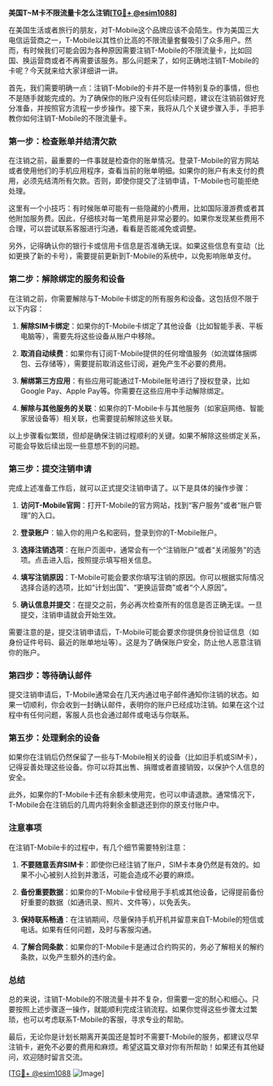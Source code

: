 **美国T~M卡不限流量卡怎么注销[[TG💪+ @esim1088](https://t.me/s/esim1088)]**

在美国生活或者旅行的朋友，对T-Mobile这个品牌应该不会陌生。作为美国三大电信运营商之一，T-Mobile以其性价比高的不限流量套餐吸引了众多用户。然而，有时候我们可能会因为各种原因需要注销T-Mobile的不限流量卡，比如回国、换运营商或者不再需要该服务。那么问题来了，如何正确地注销T-Mobile的卡呢？今天就来给大家详细讲一讲。

首先，我们需要明确一点：注销T-Mobile的卡并不是一件特别复杂的事情，但也不是随手就能完成的。为了确保你的账户没有任何后续问题，建议在注销前做好充分准备，并按照官方流程一步步操作。接下来，我将从几个关键步骤入手，手把手教你如何注销T-Mobile的不限流量卡。

### **第一步：检查账单并结清欠款**
在注销之前，最重要的一件事就是检查你的账单情况。登录T-Mobile的官方网站或者使用他们的手机应用程序，查看当前的账单明细。如果你的账户有未支付的费用，必须先结清所有欠款。否则，即使你提交了注销申请，T-Mobile也可能拒绝处理。

这里有一个小技巧：有时候账单可能有一些隐藏的小费用，比如国际漫游费或者其他附加服务费。因此，仔细核对每一笔费用是非常必要的。如果你发现某些费用不合理，可以尝试联系客服进行沟通，看看是否能减免或调整。

另外，记得确认你的银行卡或信用卡信息是否准确无误。如果这些信息有变动（比如更换了新的卡号），需要提前更新到T-Mobile的系统中，以免影响账单支付。

### **第二步：解除绑定的服务和设备**
在注销之前，你需要解除与T-Mobile卡绑定的所有服务和设备。这包括但不限于以下内容：

1. **解除SIM卡绑定**：如果你的T-Mobile卡绑定了其他设备（比如智能手表、平板电脑等），需要先将这些设备从账户中移除。
   
2. **取消自动续费**：如果你有订阅T-Mobile提供的任何增值服务（如流媒体捆绑包、云存储等），需要提前取消这些订阅，避免产生不必要的费用。

3. **解绑第三方应用**：有些应用可能通过T-Mobile账号进行了授权登录，比如Google Pay、Apple Pay等。你需要在这些应用中手动解除绑定。

4. **解除与其他服务的关联**：如果你的T-Mobile卡与其他服务（如家庭网络、智能家居设备等）相关联，也需要提前解除这些关联。

以上步骤看似繁琐，但却是确保注销过程顺利的关键。如果不解除这些绑定关系，可能会导致后续出现一些意想不到的问题。

### **第三步：提交注销申请**
完成上述准备工作后，就可以正式提交注销申请了。以下是具体的操作步骤：

1. **访问T-Mobile官网**：打开T-Mobile的官方网站，找到“客户服务”或者“账户管理”的入口。

2. **登录账户**：输入你的用户名和密码，登录到你的T-Mobile账户。

3. **选择注销选项**：在账户页面中，通常会有一个“注销账户”或者“关闭服务”的选项。点击进入后，按照提示填写相关信息。

4. **填写注销原因**：T-Mobile可能会要求你填写注销的原因。你可以根据实际情况选择合适的选项，比如“计划出国”、“更换运营商”或者“个人原因”。

5. **确认信息并提交**：在提交之前，务必再次检查所有的信息是否正确无误。一旦提交，注销申请就会开始生效。

需要注意的是，提交注销申请后，T-Mobile可能会要求你提供身份验证信息（如身份证件号码、最近的账单地址等）。这是为了确保账户安全，防止他人恶意注销你的账户。

### **第四步：等待确认邮件**
提交注销申请后，T-Mobile通常会在几天内通过电子邮件通知你注销的状态。如果一切顺利，你会收到一封确认邮件，表明你的账户已经成功注销。如果在这个过程中有任何问题，客服人员也会通过邮件或电话与你联系。

### **第五步：处理剩余的设备**
如果你在注销后仍然保留了一些与T-Mobile相关的设备（比如旧手机或SIM卡），记得妥善处理这些设备。你可以将其出售、捐赠或者直接销毁，以保护个人信息的安全。

此外，如果你的T-Mobile卡还有余额未使用完，也可以申请退款。通常情况下，T-Mobile会在注销后的几周内将剩余金额退还到你的原支付账户中。

### **注意事项**
在注销T-Mobile卡的过程中，有几个细节需要特别注意：

1. **不要随意丢弃SIM卡**：即使你已经注销了账户，SIM卡本身仍然是有效的。如果不小心被别人捡到并激活，可能会造成不必要的麻烦。

2. **备份重要数据**：如果你的T-Mobile卡曾经用于手机或其他设备，记得提前备份好重要的数据（如通讯录、照片、文件等），以免丢失。

3. **保持联系畅通**：在注销期间，尽量保持手机开机并留意来自T-Mobile的短信或电话。如果有任何问题，及时与客服沟通。

4. **了解合同条款**：如果你的T-Mobile卡是通过合约购买的，务必了解相关的解约条款，以免产生额外的违约金。

### **总结**
总的来说，注销T-Mobile的不限流量卡并不复杂，但需要一定的耐心和细心。只要按照上述步骤逐一操作，就能顺利完成注销流程。如果你觉得这些步骤太过繁琐，也可以考虑联系T-Mobile的客服，寻求专业的帮助。

最后，无论你是计划长期离开美国还是暂时不需要T-Mobile的服务，都建议尽早注销卡，避免不必要的费用和麻烦。希望这篇文章对你有所帮助！如果还有其他疑问，欢迎随时留言交流。

[[TG💪+ @esim1088](https://t.me/s/esim1088) ![Image](https://i.postimg.cc/4NQfJmqS/Snipaste-2025-05-13-00-14-12.png)]